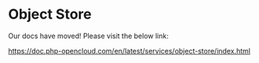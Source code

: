 # Object Store

Our docs have moved! Please visit the below link:

https://doc.php-opencloud.com/en/latest/services/object-store/index.html
